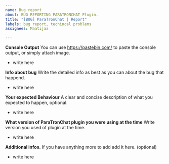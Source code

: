 ```yaml
---
name: Bug report
about: BUG REPORTING PARATRONCHAT Plugin.
title: "[BUG] ParaTronChat | Report"
labels: bug report, techincal problems
assignees: Maatijaa

---
```


**Console Output**
You can use https://pastebin.com/ to paste the console output, or simply attach image.

- write here

**Info about bug**
Write the detailed info as best as you can about the bug that happend.

- write here

**Your expected Behaviour**
A clear and concise description of what you expected to happen, optional.

- write here

**What version of ParaTronChat plugin you were using at the time**
Write version you used of plugin at the time.

- write here

**Additional infos.**
If you have anything more to add add it here. (optional)

- write here
